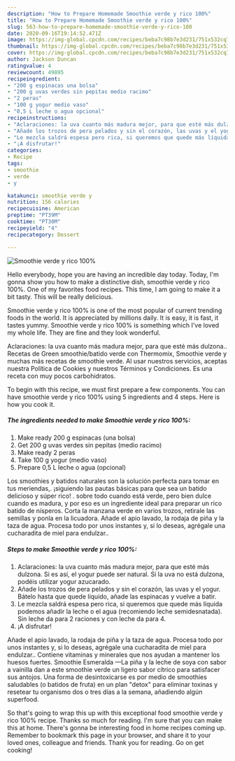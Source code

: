 ```yaml
---
description: "How to Prepare Homemade Smoothie verde y rico 100%"
title: "How to Prepare Homemade Smoothie verde y rico 100%"
slug: 563-how-to-prepare-homemade-smoothie-verde-y-rico-100
date: 2020-09-16T19:14:52.471Z
image: https://img-global.cpcdn.com/recipes/beba7c98b7e3d231/751x532cq70/smoothie-verde-y-rico-100-foto-principal.jpg
thumbnail: https://img-global.cpcdn.com/recipes/beba7c98b7e3d231/751x532cq70/smoothie-verde-y-rico-100-foto-principal.jpg
cover: https://img-global.cpcdn.com/recipes/beba7c98b7e3d231/751x532cq70/smoothie-verde-y-rico-100-foto-principal.jpg
author: Jackson Duncan
ratingvalue: 4
reviewcount: 49895
recipeingredient:
- "200 g espinacas una bolsa"
- "200 g uvas verdes sin pepitas medio racimo"
- "2 peras"
- "100 g yogur medio vaso"
- "0,5 L leche o agua opcional"
recipeinstructions:
- "Aclaraciones: la uva cuanto más madura mejor, para que esté más dulzona. Si es así, el yogur puede ser natural. Si la uva no está dulzona, podéis utilizar yogur azucarado."
- "Añade los trozos de pera pelados y sin el corazón, las uvas y el yogur. Bátelo hasta que quede líquido, añade las espinacas y vuelve a batir."
- "Le mezcla saldrá espesa pero rica, si queremos que quede más líquida podemos añadir la leche o el agua (recomiendo leche semidesnatada). Sin leche da para 2 raciones y con leche da para 4."
- "¡A disfrutar!"
categories:
- Recipe
tags:
- smoothie
- verde
- y

katakunci: smoothie verde y 
nutrition: 156 calories
recipecuisine: American
preptime: "PT39M"
cooktime: "PT30M"
recipeyield: "4"
recipecategory: Dessert

---
```



![Smoothie verde y rico 100%](https://img-global.cpcdn.com/recipes/beba7c98b7e3d231/751x532cq70/smoothie-verde-y-rico-100-foto-principal.jpg)

Hello everybody, hope you are having an incredible day today. Today, I'm gonna show you how to make a distinctive dish, smoothie verde y rico 100%. One of my favorites food recipes. This time, I am going to make it a bit tasty. This will be really delicious.

Smoothie verde y rico 100% is one of the most popular of current trending foods in the world. It is appreciated by millions daily. It is easy, it is fast, it tastes yummy. Smoothie verde y rico 100% is something which I've loved my whole life. They are fine and they look wonderful.

Aclaraciones: la uva cuanto más madura mejor, para que esté más dulzona.. Recetas de Green smoothie/batido verde con Thermomix, Smoothie verde y muchas más recetas de smoothie verde. Al usar nuestros servicios, aceptas nuestra Política de Cookies y nuestros Términos y Condiciones. Es una receta con muy pocos carbohidratos.


To begin with this recipe, we must first prepare a few components. You can have smoothie verde y rico 100% using 5 ingredients and 4 steps. Here is how you cook it.

<!--inarticleads1-->

##### The ingredients needed to make Smoothie verde y rico 100%:

1. Make ready 200 g espinacas (una bolsa)
1. Get 200 g uvas verdes sin pepitas (medio racimo)
1. Make ready 2 peras
1. Take 100 g yogur (medio vaso)
1. Prepare 0,5 L leche o agua (opcional)


Los smoothies y batidos naturales son la solución perfecta para tomar en tus meriendas,. ¡siguiendo las pautas básicas para que sea un batido delicioso y súper rico! . sobre todo cuando está verde, pero bien dulce cuando es madura, y por eso es un ingrediente ideal para preparar un rico batido de nísperos. Corta la manzana verde en varios trozos, retì­rale las semillas y ponla en la licuadora. Añade el apio lavado, la rodaja de piña y la taza de agua. Procesa todo por unos instantes y, si lo deseas, agrégale una cucharadita de miel para endulzar.. 

<!--inarticleads2-->

##### Steps to make Smoothie verde y rico 100%:

1. Aclaraciones: la uva cuanto más madura mejor, para que esté más dulzona. Si es así, el yogur puede ser natural. Si la uva no está dulzona, podéis utilizar yogur azucarado.
1. Añade los trozos de pera pelados y sin el corazón, las uvas y el yogur. Bátelo hasta que quede líquido, añade las espinacas y vuelve a batir.
1. Le mezcla saldrá espesa pero rica, si queremos que quede más líquida podemos añadir la leche o el agua (recomiendo leche semidesnatada). Sin leche da para 2 raciones y con leche da para 4.
1. ¡A disfrutar!


Añade el apio lavado, la rodaja de piña y la taza de agua. Procesa todo por unos instantes y, si lo deseas, agrégale una cucharadita de miel para endulzar.. Contiene vitaminas y minerales que nos ayudan a mantener los huesos fuertes. Smoothie Esmeralda —La piña y la leche de soya con sabor a vainilla dan a este smoothie verde un ligero sabor cítrico para satisfacer sus antojos. Una forma de desintoxicarse es por medio de smoothies saludables (o batidos de fruta) en un plan &#34;detox&#34; para eliminar toxinas y resetear tu organismo dos o tres días a la semana, añadiendo algún superfood. 

So that's going to wrap this up with this exceptional food smoothie verde y rico 100% recipe. Thanks so much for reading. I'm sure that you can make this at home. There's gonna be interesting food in home recipes coming up. Remember to bookmark this page in your browser, and share it to your loved ones, colleague and friends. Thank you for reading. Go on get cooking!
